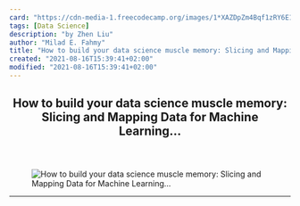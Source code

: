 ```yaml
---
card: "https://cdn-media-1.freecodecamp.org/images/1*XAZDpZm4Bqf1zRY6E1of9A.jpeg"
tags: [Data Science]
description: "by Zhen Liu"
author: "Milad E. Fahmy"
title: "How to build your data science muscle memory: Slicing and Mapping Data for Machine Learning…"
created: "2021-08-16T15:39:41+02:00"
modified: "2021-08-16T15:39:41+02:00"
---
```

<div class="site-wrapper">
<main id="site-main" class="site-main outer">
<div class="inner">
<article class="post-full post tag-data-science tag-machine-learning tag-programming tag-python tag-technology ">
<header class="post-full-header">
<h1 class="post-full-title">How to build your data science muscle memory: Slicing and Mapping Data for Machine Learning…</h1>
</header>
<figure class="post-full-image">
<picture>
<source media="(max-width: 700px)" sizes="1px" srcset="data:image/gif;base64,R0lGODlhAQABAIAAAAAAAP///yH5BAEAAAAALAAAAAABAAEAAAIBRAA7 1w">
<source media="(min-width: 701px)" sizes="(max-width: 800px) 400px,
(max-width: 1170px) 700px,
1400px" srcset="https://cdn-media-1.freecodecamp.org/images/1*XAZDpZm4Bqf1zRY6E1of9A.jpeg 300w,
https://cdn-media-1.freecodecamp.org/images/1*XAZDpZm4Bqf1zRY6E1of9A.jpeg 600w,
https://cdn-media-1.freecodecamp.org/images/1*XAZDpZm4Bqf1zRY6E1of9A.jpeg 1000w,
https://cdn-media-1.freecodecamp.org/images/1*XAZDpZm4Bqf1zRY6E1of9A.jpeg 2000w">
<img onerror="this.style.display='none'" src="https://cdn-media-1.freecodecamp.org/images/1*XAZDpZm4Bqf1zRY6E1of9A.jpeg" alt="How to build your data science muscle memory: Slicing and Mapping Data for Machine Learning…">
</picture>
</figure>
<section class="post-full-content">
<div class="post-content medium-migrated-article">
</div>
<hr>
</section>
</article>
</div>
</main>
</div>
<!-- Google Tag Manager (noscript) -->
<!-- End Google Tag Manager (noscript) -->
